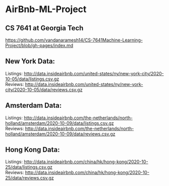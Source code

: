 # AirBnb-ML-Project

## CS 7641 at Georgia Tech

https://github.com/vandanaramesh14/CS-7641Machine-Learning-Project/blob/gh-pages/index.md

## New York Data:
Listings: http://data.insideairbnb.com/united-states/ny/new-york-city/2020-10-05/data/listings.csv.gz <br>
Reviews: http://data.insideairbnb.com/united-states/ny/new-york-city/2020-10-05/data/reviews.csv.gz

## Amsterdam Data:
Listings: http://data.insideairbnb.com/the-netherlands/north-holland/amsterdam/2020-10-09/data/listings.csv.gz <br>
Reviews: http://data.insideairbnb.com/the-netherlands/north-holland/amsterdam/2020-10-09/data/reviews.csv.gz

## Hong Kong Data:
Listings: http://data.insideairbnb.com/china/hk/hong-kong/2020-10-25/data/listings.csv.gz <br>
Reviews: http://data.insideairbnb.com/china/hk/hong-kong/2020-10-25/data/reviews.csv.gz

